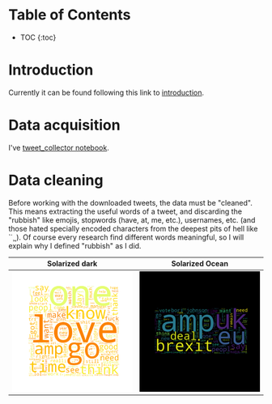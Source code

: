 # Table of Contents

* TOC
{:toc}

# Introduction

Currently it can be found following this link to [introduction](./notebooks/introduction.html).

# Data acquisition

I've [tweet_collector notebook](./notebooks/tweet_collector.html).

# Data cleaning

Before working with the downloaded tweets, the data must be "cleaned". This means extracting the useful words of a tweet, and discarding the "rubbish" like emojis, stopwords (have, at, me, etc.), usernames, etc. (and those hated specially encoded characters from the deepest pits of hell like `˙¸˛). Of course every research find different words meaningful, so I will explain why I defined "rubbish" as I did.

Solarized dark             |  Solarized Ocean
:-------------------------:|:-------------------------:
![](./img/london_cloud.png)  |  ![](./img/brexit_cloud.png)

